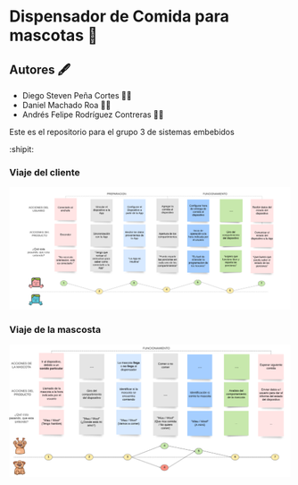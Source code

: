 # Dispensador de Comida para mascotas :fox_face:
## Autores :fountain_pen:
- Diego Steven Peña Cortes :mechanic:
- Daniel Machado Roa :technologist:
- Andrés Felipe Rodríguez Contreras :office_worker:

Este es el repositorio para el grupo 3 de sistemas embebidos

 :shipit:
 
 ### Viaje del cliente
![Screenshot](/Imagenes/Imagen1.png)
 ### Viaje de la mascosta
![Screenshot](/Imagenes/Viaje_mascota.PNG)
